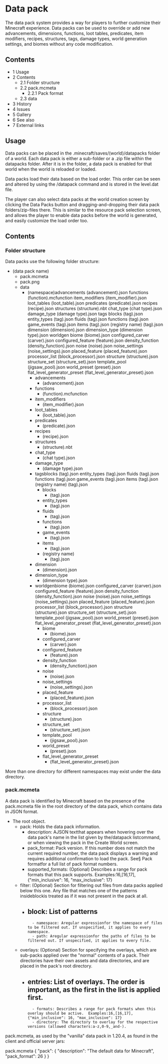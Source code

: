 # Data pack
The data pack system provides a way for players to further customize their Minecraft experience. Data packs can be used to override or add new advancements, dimensions, functions, loot tables, predicates, item modifiers, recipes, structures, tags, damage types, world generation settings, and biomes without any code modification.

## Contents
- 1 Usage
- 2 Contents
	- 2.1 Folder structure
	- 2.2 pack.mcmeta
		- 2.2.1 Pack format
	- 2.3 data
- 3 History
- 4 Issues
- 5 Gallery
- 6 See also
- 7 External links

## Usage
Data packs can be placed in the .minecraft/saves/(world)/datapacks folder of a world. Each data pack is either a sub-folder or a .zip file within the datapacks folder. After it is in the folder, a data pack is enabled for that world when the world is reloaded or loaded.

Data packs load their data based on the load order. This order can be seen and altered by using the /datapack command and is stored in the level.dat file.

The player can also select data packs at the world creation screen by clicking the Data Packs button and dragging-and-dropping their data pack folders/zip-files there. This is similar to the resource pack selection screen, and allows the player to enable data packs before the world is generated, and easily customize the load order too.

## Contents
### Folder structure
Data packs use the following folder structure:

- (data pack name)
	- pack.mcmeta
	- pack.png
	- data
		- (namespace)advancements
(advancement).json
functions
(function).mcfunction
item_modifiers
(item_modifier).json
loot_tables
(loot_table).json
predicates
(predicate).json
recipes
(recipe).json
structures
(structure).nbt
chat_type
(chat type).json
damage_type
(damage type).json
tags 
blocks
(tag).json
entity_types
(tag).json
fluids
(tag).json
functions
(tag).json
game_events
(tag).json
items
(tag).json
(registry name)
(tag).json
dimension
(dimension).json
dimension_type
(dimension type).json
worldgen 
biome
(biome).json
configured_carver
(carver).json
configured_feature
(feature).json
density_function
(density_function).json
noise
(noise).json
noise_settings
(noise_settings).json
placed_feature
(placed_feature).json
processor_list
(block_processor).json
structure
(structure).json
structure_set
(structure_set).json
template_pool
(jigsaw_pool).json
world_preset
(preset).json
flat_level_generator_preset
(flat_level_generator_preset).json
			- advancements
				- (advancement).json
			- functions
				- (function).mcfunction
			- item_modifiers
				- (item_modifier).json
			- loot_tables
				- (loot_table).json
			- predicates
				- (predicate).json
			- recipes
				- (recipe).json
			- structures
				- (structure).nbt
			- chat_type
				- (chat type).json
			- damage_type
				- (damage type).json
			- tagsblocks
(tag).json
entity_types
(tag).json
fluids
(tag).json
functions
(tag).json
game_events
(tag).json
items
(tag).json
(registry name)
(tag).json
				- blocks
					- (tag).json
				- entity_types
					- (tag).json
				- fluids
					- (tag).json
				- functions
					- (tag).json
				- game_events
					- (tag).json
				- items
					- (tag).json
				- (registry name)
					- (tag).json
			- dimension
				- (dimension).json
			- dimension_type
				- (dimension type).json
			- worldgenbiome
(biome).json
configured_carver
(carver).json
configured_feature
(feature).json
density_function
(density_function).json
noise
(noise).json
noise_settings
(noise_settings).json
placed_feature
(placed_feature).json
processor_list
(block_processor).json
structure
(structure).json
structure_set
(structure_set).json
template_pool
(jigsaw_pool).json
world_preset
(preset).json
flat_level_generator_preset
(flat_level_generator_preset).json
				- biome
					- (biome).json
				- configured_carver
					- (carver).json
				- configured_feature
					- (feature).json
				- density_function
					- (density_function).json
				- noise
					- (noise).json
				- noise_settings
					- (noise_settings).json
				- placed_feature
					- (placed_feature).json
				- processor_list
					- (block_processor).json
				- structure
					- (structure).json
				- structure_set
					- (structure_set).json
				- template_pool
					- (jigsaw_pool).json
				- world_preset
					- (preset).json
				- flat_level_generator_preset
					- (flat_level_generator_preset).json

More than one directory for different namespaces may exist under the data directory.

### pack.mcmeta
A data pack is identified by Minecraft based on the presence of the pack.mcmeta file in the root directory of the data pack, which contains data in JSON format.

- The root object.
	- pack: Holds the data pack information.
		- description: AJSON textthat appears when hovering over the data pack's name in the list given by the/datapack listcommand, or when viewing the pack in the Create World screen.
		- pack_format: Pack version. If this number does not match the current required number, the data pack displays a warning and requires additional confirmation to load the pack. See§ Pack formatfor a full list of pack format numbers.
		- supported_formats: (Optional) Describes a range for pack formats that this pack supports.  Examples:16,[16,17],{"min_inclusive": 16, "max_inclusive": 17}
	- filter: (Optional) Section for filtering out files from data packs applied below this one. Any file that matches one of the patterns insideblockis treated as if it was not present in the pack at all.
		- block: List of patterns
			- 
				- namespace: Aregular expressionfor the namespace of files to be filtered out. If unspecified, it applies to every namespace.
				- path: Aregular expressionfor the paths of files to be filtered out. If unspecified, it applies to every file.
	- overlays: (Optional) Section for specifying the overlays, which are sub-packs applied over the "normal" contents of a pack. Their directories have their own assets and data directories, and are placed in the pack's root directory.
		- entries: List of overlays. The order is important, as the first in the list is applied first.
			- 
				- formats: Describes a range for pack formats when this overlay should be active.  Examples:16,[16,17],{"min_inclusive": 16, "max_inclusive": 17}
				- directory: The directory to overlay for the respective versions (allowed characters:a-z,0-9,_and-).

pack.mcmeta, as used by the "vanilla" data pack in 1.20.4, as found in the client and official server jars:

pack.mcmeta
{
    "pack": {
        "description": "The default data for Minecraft",
        "pack_format": 26
    }
}

